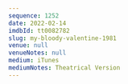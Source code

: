```yaml
---
sequence: 1252
date: 2022-02-14
imdbId: tt0082782
slug: my-bloody-valentine-1981
venue: null
venueNotes: null
medium: iTunes
mediumNotes: Theatrical Version
---
```

